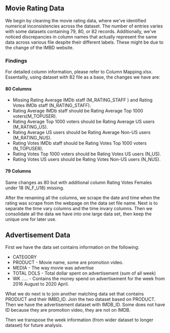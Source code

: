 ## Movie Rating Data
We begin by cleaning the movie rating data, where we've identified numerical inconsistencies across the dataset. The number of entries varies with some datasets containing 79, 80, or 82 records. Additionally, we've noticed discrepancies in column names that actually represent the same data across various file despite their different labels. These might be due to the change of the IMBD website. 

### Findings
For detailed column information, please refer to Column Mapping.xlsx. Essentailly, using dataset with 82 file as a base, the changes we have are:

#### 80 Columns
* Missing Rating Average IMDb staff (M_RATING_STAFF ) and Rating Votes IMDb staff (N_RATING_STAFF).
* Rating Average IMDb staff should be Rating Average Top 1000 voters(M_TOPUSER).
* Rating Average Top 1000 voters should be Rating Average US users (M_RATING_US).
* Rating Average US users should be Rating Average Non-US users (M_RATING_NUS).
* Rating Votes IMDb staff should be Rating Votes Top 1000 voters (N_TOPUSER).
* Rating Votes Top 1000 voters should be Rating Votes US users (N_US).
* Rating Votes US users should be Rating Votes Non-US users (N_NUS).

#### 79 Columns
Same changes as 80 but with additional column Rating Votes Females under 18 (N_F_U18) missing.

After the renaming all the columns, we scrape the date and time when the rating was scrape from the webpage on the data set file name. Next is to separate the time vary columns and the time invary columns. Then we consolidate all the data we have into one large data set, then keep the unique one for later use.


## Advertisement Data
First we have the data set contains information on the following:
* CATEGORY
* PRODUCT - Movie name, some are promotion video. 
* MEDIA - The way movie was advertise
* TOTAL DOLS - Total dollar spent on advertisement (sum of all week)
* WK ..... - Contains the money spend on advertisement for the week from 2016 August to 2020 April.

What we do next is to join another matching data set that contains PRODUCT and their IMBD_ID. Join the two dataset based on PRODUCT. Then we have the advertisement dataset with IMDB_ID. Some does not have ID because they are promotion video, they are not on IMDB. 

Then we transpose the week information (from wider dataset to longer dataset) for future analysis. 

















